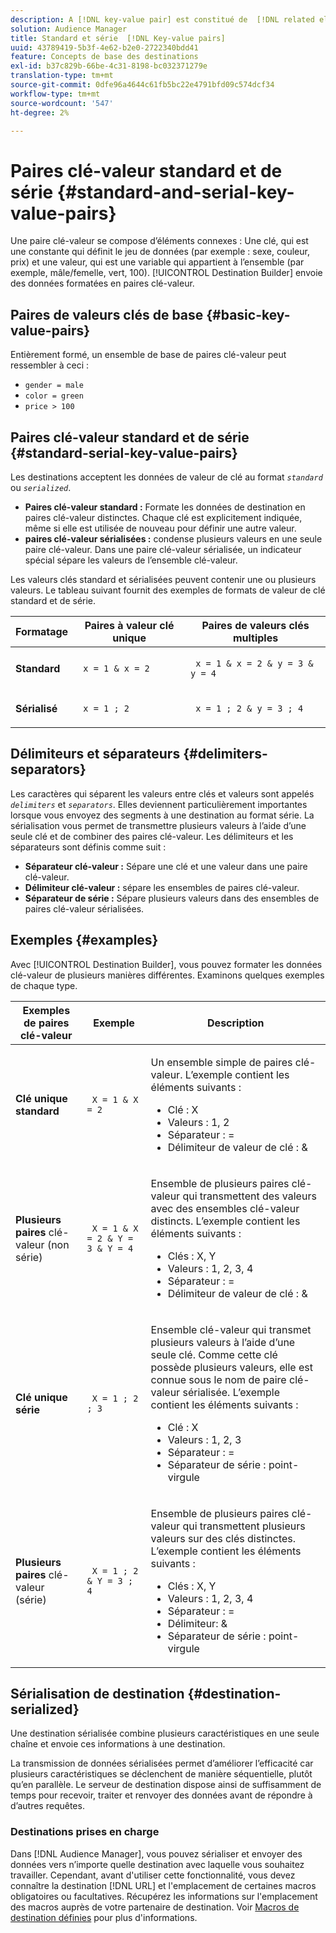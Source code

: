 ```yaml
---
description: A [!DNL key-value pair] est constitué de  [!DNL related elements]. Une clé, qui est une constante qui définit l'ensemble de données (par exemple, sexe, couleur, prix) et une valeur, qui est une variable qui appartient à l'ensemble (par exemple, mâle/femelle, vert, 100). Le créateur de destinations envoie des données au format clé-valeur.
solution: Audience Manager
title: Standard et série  [!DNL Key-value pairs]
uuid: 43789419-5b3f-4e62-b2e0-2722340bdd41
feature: Concepts de base des destinations
exl-id: b37c829b-66be-4c31-8198-bc032371279e
translation-type: tm+mt
source-git-commit: 0dfe96a4644c61fb5bc22e4791bfd09c574dcf34
workflow-type: tm+mt
source-wordcount: '547'
ht-degree: 2%

---
```


# Paires clé-valeur standard et de série {#standard-and-serial-key-value-pairs}

Une paire clé-valeur se compose d’éléments connexes : Une clé, qui est une constante qui définit le jeu de données (par exemple : sexe, couleur, prix) et une valeur, qui est une variable qui appartient à l’ensemble (par exemple, mâle/femelle, vert, 100). [!UICONTROL Destination Builder] envoie des données formatées en paires clé-valeur.

## Paires de valeurs clés de base {#basic-key-value-pairs}

Entièrement formé, un ensemble de base de paires clé-valeur peut ressembler à ceci :

* `gender = male`
* `color = green`
* `price > 100`

## Paires clé-valeur standard et de série {#standard-serial-key-value-pairs}

Les destinations acceptent les données de valeur de clé au format *`standard`* ou *`serialized`*.

* **Paires clé-valeur standard :** Formate les données de destination en paires clé-valeur distinctes. Chaque clé est explicitement indiquée, même si elle est utilisée de nouveau pour définir une autre valeur.
* **paires clé-valeur sérialisées :** condense plusieurs valeurs en une seule paire clé-valeur. Dans une paire clé-valeur sérialisée, un indicateur spécial sépare les valeurs de l’ensemble clé-valeur.

Les valeurs clés standard et sérialisées peuvent contenir une ou plusieurs valeurs. Le tableau suivant fournit des exemples de formats de valeur de clé standard et de série.

<table id="table_7895B1E800934117A19A96380F0CF91B"> 
 <thead> 
  <tr> 
   <th colname="col1" class="entry"> Formatage </th>
   <th colname="col2" class="entry"> Paires à valeur clé unique </th>
   <th colname="col3" class="entry"> Paires de valeurs clés multiples </th>
  </tr>
 </thead>
 <tbody> 
  <tr> 
   <td colname="col1"> <p> <b>Standard</b> </p> </td>
   <td colname="col2"> <p> <code> x = 1 &amp; x = 2 </code> </p> </td>
   <td colname="col3"> <p> <code> x = 1 &amp; x = 2 &amp; y = 3 &amp; y = 4 </code> </p> </td>
  </tr>
  <tr> 
   <td colname="col1"> <p> <b>Sérialisé</b> </p> </td> 
   <td colname="col2"> <p> <code> x = 1 ; 2 </code> </p> </td> 
   <td colname="col3"> <p> <code> x = 1 ; 2 &amp; y = 3 ; 4 </code> </p> </td>
  </tr>
 </tbody>
</table>

## Délimiteurs et séparateurs {#delimiters-separators}

Les caractères qui séparent les valeurs entre clés et valeurs sont appelés *`delimiters`* et *`separators`*. Elles deviennent particulièrement importantes lorsque vous envoyez des segments à une destination au format série. La sérialisation vous permet de transmettre plusieurs valeurs à l’aide d’une seule clé et de combiner des paires clé-valeur. Les délimiteurs et les séparateurs sont définis comme suit :

* **Séparateur clé-valeur :** Sépare une clé et une valeur dans une paire clé-valeur.
* **Délimiteur clé-valeur :** sépare les ensembles de paires clé-valeur.
* **Séparateur de série :** Sépare plusieurs valeurs dans des ensembles de paires clé-valeur sérialisées.

## Exemples {#examples}

Avec [!UICONTROL Destination Builder], vous pouvez formater les données clé-valeur de plusieurs manières différentes. Examinons quelques exemples de chaque type.

<table id="table_C2FBDC887C8C4CC88B1B2A7CF8E2795F"> 
 <thead> 
  <tr> 
   <th colname="col1" class="entry"> Exemples de paires clé-valeur </th> 
   <th colname="col2" class="entry"> Exemple </th> 
   <th colname="col3" class="entry"> Description </th> 
  </tr> 
 </thead>
 <tbody> 
  <tr> 
   <td colname="col1"> <p> <b>Clé unique standard</b> </p> </td> 
   <td colname="col2"> <p> <code> X = 1 &amp; X = 2 </code> </p> </td> 
   <td colname="col3"> <p>Un ensemble simple de paires clé-valeur. L’exemple contient les éléments suivants : </p> 
    <ul id="ul_28C0CB005B264373926CA5D7418EE845"> 
     <li id="li_B6D300DBA9064F0BA743BA9B04339511">Clé : X </li> 
     <li id="li_9A1C98D5C9124FF1B4F032668576C03A">Valeurs : 1, 2 </li> 
     <li id="li_1D2828328E554176846C94F6140C0CBF">Séparateur : = </li> 
     <li id="li_0C6A70A0D9534611ACC98A0FD3693587">Délimiteur de valeur de clé : &amp; </li> 
    </ul> </td> 
  </tr> 
  <tr> 
   <td colname="col1"> <p> <b>Plusieurs paires</b>  clé-valeur (non série) </p> </td> 
   <td colname="col2"> <p> <code> X = 1 &amp; X = 2 &amp; Y = 3 &amp; Y = 4 </code> </p> </td> 
   <td colname="col3"> <p>Ensemble de plusieurs paires clé-valeur qui transmettent des valeurs avec des ensembles clé-valeur distincts. L’exemple contient les éléments suivants : </p> 
    <ul id="ul_7FB22A43B435463D9F209067FF2C3619"> 
     <li id="li_7487657F6C2F48F5A4C4C9F9E8FB3B4B">Clés : X, Y </li> 
     <li id="li_B828CF81DAB8443FBB2EDF6538A63B3C">Valeurs : 1, 2, 3, 4 </li> 
     <li id="li_EA4C95F6C93D435EB79237E38CE6F011">Séparateur : = </li> 
     <li id="li_45984AE2B581498299054BA5276D461D">Délimiteur de valeur de clé : &amp; </li> 
    </ul> </td> 
  </tr> 
  <tr> 
   <td colname="col1"> <p> <b>Clé unique série</b> </p> </td> 
   <td colname="col2"> <p> <code> X = 1 ; 2 ; 3 </code> </p> </td> 
   <td colname="col3"> <p>Ensemble clé-valeur qui transmet plusieurs valeurs à l’aide d’une seule clé. Comme cette clé possède plusieurs valeurs, elle est connue sous le nom de paire clé-valeur sérialisée. L’exemple contient les éléments suivants : </p> 
    <ul id="ul_69C4C662B9BD4F77BB940D921B316CCF"> 
     <li id="li_718BEC527E69417C9F88D3DBD3357A28">Clé : X </li> 
     <li id="li_659DCBBFB4024AC2B9C4E74D2A86648D">Valeurs : 1, 2, 3 </li> 
     <li id="li_9A890233C6F84085A7BD5EA4D044E3CC">Séparateur : = </li> 
     <li id="li_AFC0426EA6044F8BAFD915FCB3808FBA">Séparateur de série : point-virgule </li> 
    </ul> </td> 
  </tr> 
  <tr> 
   <td colname="col1"> <p> <b>Plusieurs paires</b>  clé-valeur (série) </p> </td> 
   <td colname="col2"> <p> <code> X = 1 ; 2 &amp; Y = 3 ; 4 </code> </p> </td> 
   <td colname="col3"> <p>Ensemble de plusieurs paires clé-valeur qui transmettent plusieurs valeurs sur des clés distinctes. L’exemple contient les éléments suivants : </p> 
    <ul id="ul_CB50133B2E944818B9F2A0586EF69774"> 
     <li id="li_FD3D7ECC2BF046E99B1ED0B73EFE341F">Clés : X, Y </li> 
     <li id="li_2BADC98C4CE74BBBBA1DC446D24615AC">Valeurs : 1, 2, 3, 4 </li> 
     <li id="li_4125435175AD4A43A44B980B28F32364">Séparateur : = </li> 
     <li id="li_48CFC279B2514F4FB2935B05FC7F287A">Délimiteur: &amp; </li> 
     <li id="li_576C731F2FAF47FD92F55345CD6D36A0">Séparateur de série : point-virgule </li> 
    </ul> </td> 
  </tr> 
 </tbody> 
</table>

## Sérialisation de destination {#destination-serialized}

Une destination sérialisée combine plusieurs caractéristiques en une seule chaîne et envoie ces informations à une destination.

<!-- c_dest_serialized.xml -->

La transmission de données sérialisées permet d’améliorer l’efficacité car plusieurs caractéristiques se déclenchent de manière séquentielle, plutôt qu’en parallèle. Le serveur de destination dispose ainsi de suffisamment de temps pour recevoir, traiter et renvoyer des données avant de répondre à d’autres requêtes.

### Destinations prises en charge

Dans [!DNL Audience Manager], vous pouvez sérialiser et envoyer des données vers n’importe quelle destination avec laquelle vous souhaitez travailler. Cependant, avant d&#39;utiliser cette fonctionnalité, vous devez connaître la destination [!DNL URL] et l&#39;emplacement de certaines macros obligatoires ou facultatives. Récupérez les informations sur l&#39;emplacement des macros auprès de votre partenaire de destination. Voir [Macros de destination définies](../../features/destinations/destination-macros.md#destination-macros-defined) pour plus d&#39;informations.
